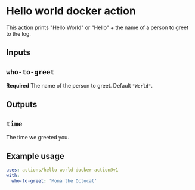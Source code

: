 
# Hello world docker action

This action prints "Hello World" or "Hello" + the name of a person to greet to the log.

## Inputs

## `who-to-greet`

**Required** The name of the person to greet. Default `"World"`.

## Outputs

## `time`

The time we greeted you.

## Example usage
```yml
uses: actions/hello-world-docker-action@v1
with:
  who-to-greet: 'Mona the Octocat'
```